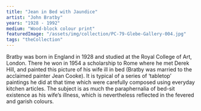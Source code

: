```yaml
---
title: "Jean in Bed with Jaundice"
artist: "John Bratby"
years: "1928 - 1992"
medium: "Wood-block colour print"
featuredImage: "/assets/img/collection/PC-79-Glebe-Gallery-004.jpg"
tags: "theCollection"
---
```

Bratby was born in England in 1928 and studied at the Royal College of Art, London. There he won in 1954 a scholarship to Rome where he met Derek Hill, and painted this picture of his wife ill in bed (Bratby was married to the acclaimed painter Jean Cooke). It is typical of a series of ‘tabletop’ paintings he did at that time which were carefully composed using everyday kitchen articles. The subject is as much the paraphernalia of bed-sit existence as his wife’s illness, which is nevertheless reflected in the fevered and garish colours.









